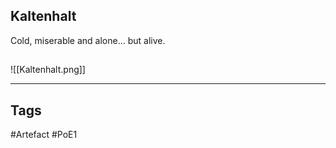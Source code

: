 ## Kaltenhalt
Cold, miserable and alone... but alive.
##
![[Kaltenhalt.png]]

---
## Tags
#Artefact
#PoE1